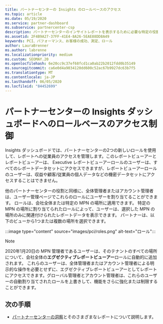 ```yaml
---
title: パートナーセンターの Insights のロールベースのアクセス
ms.topic: article
ms.date: 05/19/2020
ms.service: partner-dashboard
ms.subservice: partnercenter-csp
description: パートナーセンターのインサイトレポートを表示するために必要な特定の役割について説明します。 これには、エグゼクティブレポートビューアーとレポートビューアーのロールが含まれます。
ms.assetid: 2F4B9A27-37FF-41E4-8A26-5EAE88DD8A49
keywords: PCI、パフォーマンス、お客様の成功、測定、ロール
author: LauraBrenner
ms.author: labrenne
ms.localizationpriority: medium
ms.custom: SEOMAY.20
ms.openlocfilehash: 6e20cc9c37ef68fcd1ca0ab22b2012fdd0b35149
ms.sourcegitcommit: ca6e0d4a9034120dd600c52ac67b9927dc63b7f5
ms.translationtype: MT
ms.contentlocale: ja-JP
ms.lasthandoff: 06/05/2020
ms.locfileid: "84452699"
---
```

# <a name="role-based-access-control-to-the-partner-center-insights-dashboard"></a>パートナーセンターの Insights ダッシュボードへのロールベースのアクセス制御

Insights ダッシュボードでは、パートナーセンターの2つの新しいロールを使用して、レポートへの従業員のアクセスを管理します。このレポートビューアーとレポートビューアーは、  Executive レポートビューアーロールのユーザーは、すべてのレポートデータセットにアクセスできますが、レポートビューアーロールのユーザーは、収益や顧客/従業員の個人データなどの機密データセットにアクセスすることはできません。  

他のパートナーセンターの役割と同様に、全体管理者またはアカウント管理者は、ユーザー管理ページでこれらのロールにユーザーを割り当てることができます。 ロールは、会社全体または特定の MPN の場所に適用できます。 特定の MPN の場所に割り当てられたロールによって、ユーザーは、選択した MPN の場所のみに関連付けられたレポートデータを表示できます。 パートナーは、以下のビューから1つまたは複数の場所を選択できます。

:::image type="content" source="images/pci/roles.png" alt-text="ロール":::

>[!Note]
> 2020年1月20日の MPN 管理者であるユーザーは、そのテナントのすべての場所について、会社全体の**エグゼクティブレポートビューアー**ロールに自動的に追加されます。 これらのユーザーは、全体管理者またはアカウント管理者による明示的な操作を必要とせずに、エグゼクティブレポートビューアーとしてレポートにアクセスできます。グローバル管理者とアカウント管理者は、これらのユーザーの自動割り当てされたロールを上書きして、機能をさらに強化または制限することができます。

## <a name="next-steps"></a>次の手順

- [パートナーセンターの洞察](partner-center-insights.md)とそのさまざまなレポートについて説明します。
